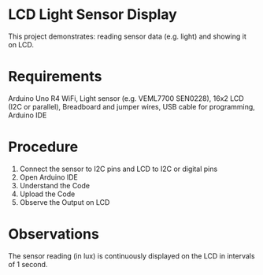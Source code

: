 # LCD Light Sensor Display

This project demonstrates: reading sensor data (e.g. light) and showing it on LCD.

# Requirements
Arduino Uno R4 WiFi,
Light sensor (e.g. VEML7700 SEN0228),
16x2 LCD (I2C or parallel),
Breadboard and jumper wires,
USB cable for programming,
Arduino IDE

# Procedure
1. Connect the sensor to I2C pins and LCD to I2C or digital pins
2. Open Arduino IDE
3. Understand the Code
4. Upload the Code
5. Observe the Output on LCD

# Observations
The sensor reading (in lux) is continuously displayed on the LCD in intervals of 1 second.


